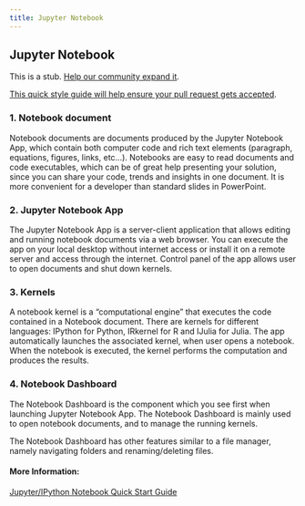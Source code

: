 ```yaml
---
title: Jupyter Notebook
---
```

## Jupyter Notebook

This is a stub. <a href='https://github.com/freecodecamp/guides/tree/master/src/pages/data-science-tools/jupyter-notebook/index.md' target='_blank' rel='nofollow'>Help our community expand it</a>.

<a href='https://github.com/freecodecamp/guides/blob/master/README.md' target='_blank' rel='nofollow'>This quick style guide will help ensure your pull request gets accepted</a>.

<!-- The article goes here, in GitHub-flavored Markdown. Feel free to add YouTube videos, images, and CodePen/JSBin embeds  -->
<h3>1. Notebook document</h3>
Notebook documents are documents produced by the Jupyter Notebook App, which contain both computer code and rich text elements (paragraph, equations, figures, links, etc...). Notebooks are easy to read documents and code executables, which can be of great help presenting your solution, since you can share your code, trends and insights in one document. It is more convenient for a developer than standard slides in PowerPoint.

<h3>2. Jupyter Notebook App</h3>
The Jupyter Notebook App is a server-client application that allows editing and running notebook documents via a web browser. You can execute the app on your local desktop without internet access or install it on a remote server and access through the internet. Control panel of the app allows user to open documents and shut down kernels.

<h3>3. Kernels</h3>
A notebook kernel is a “computational engine” that executes the code contained in a Notebook document. There are kernels for different languages: IPython for Python, IRkernel for R and IJulia for Julia. The app automatically launches the associated kernel, when user opens a notebook. When the notebook is executed, the kernel performs the computation and produces the results.

<h3>4. Notebook Dashboard</h3>
The Notebook Dashboard is the component which you see first when launching Jupyter Notebook App. The Notebook Dashboard is mainly used to open notebook documents, and to manage the running kernels.

The Notebook Dashboard has other features similar to a file manager, namely navigating folders and renaming/deleting files.

#### More Information:
<!-- Please add any articles you think might be helpful to read before writing the article -->
<a href='http://jupyter-notebook-beginner-guide.readthedocs.io/en/latest/what_is_jupyter.html' target='_blank' rel='nofollow'>Jupyter/IPython Notebook Quick Start Guide</a>

